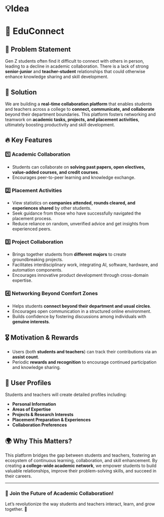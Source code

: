 # 💡Idea

# 🚀 EduConnect

## 📌 **Problem Statement**
Gen Z students often find it difficult to connect with others in person, leading to a decline in academic collaboration. There is a lack of strong **senior-junior** and **teacher-student** relationships that could otherwise enhance knowledge sharing and skill development.

## 🎯 **Solution**
We are building a **real-time collaboration platform** that enables students and teachers across a college to **connect, communicate, and collaborate** beyond their department boundaries. This platform fosters networking and teamwork on **academic tasks, projects, and placement activities**, ultimately boosting productivity and skill development.

## 🔥 **Key Features**
### 1️⃣ **Academic Collaboration**
- Students can collaborate on **solving past papers, open electives, value-added courses, and credit courses**.
- Encourages peer-to-peer learning and knowledge exchange.

### 2️⃣ **Placement Activities**
- View statistics on **companies attended, rounds cleared, and experiences shared** by other students.
- Seek guidance from those who have successfully navigated the placement process.
- Reduce reliance on random, unverified advice and get insights from experienced peers.

### 3️⃣ **Project Collaboration**
- Brings together students from **different majors** to create groundbreaking projects.
- Facilitates interdisciplinary work, integrating AI, software, hardware, and automation components.
- Encourages innovative product development through cross-domain expertise.

### 4️⃣ **Networking Beyond Comfort Zones**
- Helps students **connect beyond their department and usual circles**.
- Encourages open communication in a structured online environment.
- Builds confidence by fostering discussions among individuals with **genuine interests**.

## 🎖 **Motivation & Rewards**
- Users (both **students and teachers**) can track their contributions via an **assist count**.
- Periodic **rewards and recognition** to encourage continued participation and knowledge sharing.

## 📝 **User Profiles**
Students and teachers will create detailed profiles including:
- **Personal Information**
- **Areas of Expertise**
- **Projects & Research Interests**
- **Placement Preparation & Experiences**
- **Collaboration Preferences**

## 🌍 **Why This Matters?**
This platform bridges the gap between students and teachers, fostering an ecosystem of continuous learning, collaboration, and skill enhancement. By creating **a college-wide academic network**, we empower students to build valuable relationships, improve their problem-solving skills, and succeed in their careers.

---
### 🚀 **Join the Future of Academic Collaboration!**
Let’s revolutionize the way students and teachers interact, learn, and grow together. 🌟

